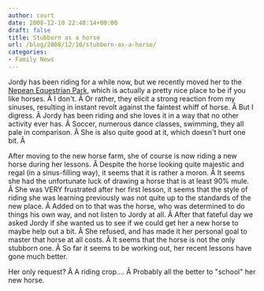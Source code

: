 ```yaml
---
author: court
date: 2008-12-10 22:48:14+00:00
draft: false
title: Stubborn as a horse
url: /blog/2008/12/10/stubborn-as-a-horse/
categories:
- Family News
---
```


Jordy has been riding for a while now, but we recently moved her to the [Nepean Equestrian Park](http://www.ottawa.ca/residents/parks_recreation/facilities/rec_centres/equestrian/index_en.html), which is actually a pretty nice place to be if you like horses. Â I don't. Â Or rather, they elicit a strong reaction from my sinuses, resulting in instant revolt against the faintest whiff of horse. Â But I digress. Â Jordy has been riding and she loves it in a way that no other activity ever has. Â Soccer, numerous dance classes, swimming, they all pale in comparison. Â She is also quite good at it, which doesn't hurt one bit. Â 

After moving to the new horse farm, she of course is now riding a new horse during her lessons. Â Despite the horse looking quite majestic and regal (in a sinus-filling way), it seems that it is rather a moron. Â It seems she had the unfortunate luck of drawing a horse that is at least 90% mule. Â She was VERY frustrated after her first lesson, it seems that the style of riding she was learning previously was not quite up to the standards of the new place. Â Added on to that was the horse, who was determined to do things his own way, and not listen to Jordy at all. Â After that fateful day we asked Jordy if she wanted us to see if we could get her a new horse to maybe help out a bit. Â She refused, and has made it her personal goal to master that horse at all costs. Â It seems that the horse is not the only stubborn one. Â So far it seems to be working out, her recent lessons have gone much better.

Her only request? Â A riding crop.... Â Probably all the better to "school" her new horse.
